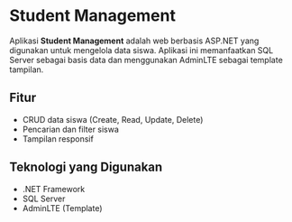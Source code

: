 # Student Management

Aplikasi **Student Management** adalah web berbasis ASP.NET yang digunakan untuk mengelola data siswa. Aplikasi ini memanfaatkan SQL Server sebagai basis data dan menggunakan AdminLTE sebagai template tampilan.

## Fitur

- CRUD data siswa (Create, Read, Update, Delete)
- Pencarian dan filter siswa
- Tampilan responsif

## Teknologi yang Digunakan

- .NET Framework
- SQL Server
- AdminLTE (Template)

